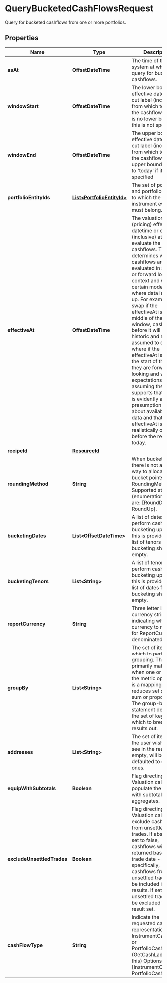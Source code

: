 

# QueryBucketedCashFlowsRequest

Query for bucketed cashflows from one or more portfolios.

## Properties

Name | Type | Description | Notes
------------ | ------------- | ------------- | -------------
**asAt** | **OffsetDateTime** | The time of the system at which to query for bucketed cashflows. |  [optional]
**windowStart** | **OffsetDateTime** | The lower bound effective datetime or cut label (inclusive) from which to retrieve the cashflows.  There is no lower bound if this is not specified. | 
**windowEnd** | **OffsetDateTime** | The upper bound effective datetime or cut label (inclusive) from which to retrieve the cashflows.  The upper bound defaults to &#39;today&#39; if it is not specified | 
**portfolioEntityIds** | [**List&lt;PortfolioEntityId&gt;**](PortfolioEntityId.md) | The set of portfolios and portfolio groups to which the instrument events must belong. | 
**effectiveAt** | **OffsetDateTime** | The valuation (pricing) effective datetime or cut label (inclusive) at which to evaluate the cashflows.  This determines whether cashflows are evaluated in a historic or forward looking context and will, for certain models, affect where data is looked up.  For example, on a swap if the effectiveAt is in the middle of the window, cashflows before it will be historic and resets assumed to exist where if the effectiveAt  is before the start of the range they are forward looking and will be expectations assuming the model supports that.  There is evidently a presumption here about availability of data and that the effectiveAt is realistically on or before the real-world today. | 
**recipeId** | [**ResourceId**](ResourceId.md) |  | 
**roundingMethod** | **String** | When bucketing, there is not a unique way to allocate the bucket points.  RoundingMethod Supported string (enumeration) values are: [RoundDown, RoundUp]. | 
**bucketingDates** | **List&lt;OffsetDateTime&gt;** | A list of dates to perform cashflow bucketing upon.  If this is provided, the list of tenors for bucketing should be empty. |  [optional]
**bucketingTenors** | **List&lt;String&gt;** | A list of tenors to perform cashflow bucketing upon.  If this is provided, the list of dates for bucketing should be empty. |  [optional]
**reportCurrency** | **String** | Three letter ISO currency string indicating what currency to report in for ReportCurrency denominated queries. | 
**groupBy** | **List&lt;String&gt;** | The set of items by which to perform grouping. This primarily matters when one or more of the metric operators is a mapping  that reduces set size, e.g. sum or proportion. The group-by statement determines the set of keys by which to break the results out. |  [optional]
**addresses** | **List&lt;String&gt;** | The set of items that the user wishes to see in the results. If empty, will be defaulted to standard ones. |  [optional]
**equipWithSubtotals** | **Boolean** | Flag directing the Valuation call to populate the results with subtotals of aggregates. |  [optional]
**excludeUnsettledTrades** | **Boolean** | Flag directing the Valuation call to exclude cashflows from unsettled trades.  If absent or set to false, cashflows will returned based on trade date - more specifically, cashflows from any unsettled trades will be included in the results. If set to true, unsettled trades will be excluded from the result set. |  [optional]
**cashFlowType** | **String** | Indicate the requested cash flow representation InstrumentCashFlows or PortfolioCashFlows (GetCashLadder uses this)  Options: [InstrumentCashFlow, PortfolioCashFlow] |  [optional]



